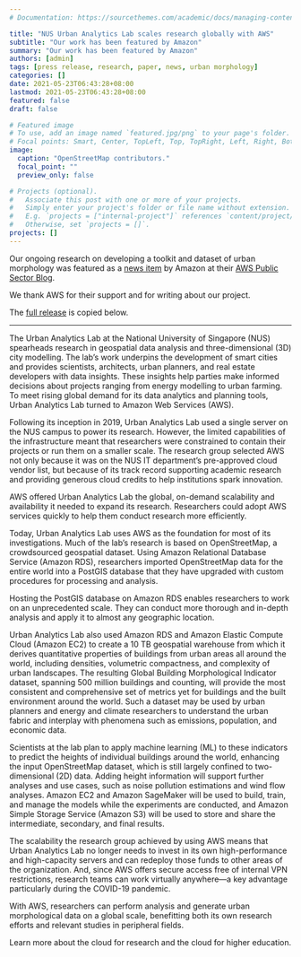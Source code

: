 ```yaml
---
# Documentation: https://sourcethemes.com/academic/docs/managing-content/

title: "NUS Urban Analytics Lab scales research globally with AWS"
subtitle: "Our work has been featured by Amazon"
summary: "Our work has been featured by Amazon"
authors: [admin]
tags: [press release, research, paper, news, urban morphology]
categories: []
date: 2021-05-23T06:43:28+08:00
lastmod: 2021-05-23T06:43:28+08:00
featured: false
draft: false

# Featured image
# To use, add an image named `featured.jpg/png` to your page's folder.
# Focal points: Smart, Center, TopLeft, Top, TopRight, Left, Right, BottomLeft, Bottom, BottomRight.
image:
  caption: "OpenStreetMap contributors."
  focal_point: ""
  preview_only: false

# Projects (optional).
#   Associate this post with one or more of your projects.
#   Simply enter your project's folder or file name without extension.
#   E.g. `projects = ["internal-project"]` references `content/project/deep-learning/index.md`.
#   Otherwise, set `projects = []`.
projects: []
---
```


Our ongoing research on developing a toolkit and dataset of urban morphology was featured as a [news item](https://aws.amazon.com/blogs/publicsector/nus-urban-analytics-lab-scales-research-globally-aws/) by Amazon at their [AWS Public Sector Blog](https://aws.amazon.com/blogs/publicsector/).

We thank AWS for their support and for writing about our project.

The [full release](https://aws.amazon.com/blogs/publicsector/nus-urban-analytics-lab-scales-research-globally-aws/) is copied below.

***

The Urban Analytics Lab at the National University of Singapore (NUS) spearheads research in geospatial data analysis and three-dimensional (3D) city modelling. The lab’s work underpins the development of smart cities and provides scientists, architects, urban planners, and real estate developers with data insights. These insights help parties make informed decisions about projects ranging from energy modelling to urban farming. To meet rising global demand for its data analytics and planning tools, Urban Analytics Lab turned to Amazon Web Services (AWS).

Following its inception in 2019, Urban Analytics Lab used a single server on the NUS campus to power its research. However, the limited capabilities of the infrastructure meant that researchers were constrained to contain their projects or run them on a smaller scale. The research group selected AWS not only because it was on the NUS IT department’s pre-approved cloud vendor list, but because of its track record supporting academic research and providing generous cloud credits to help institutions spark innovation.

AWS offered Urban Analytics Lab the global, on-demand scalability and availability it needed to expand its research. Researchers could adopt AWS services quickly to help them conduct research more efficiently.

Today, Urban Analytics Lab uses AWS as the foundation for most of its investigations. Much of the lab’s research is based on OpenStreetMap, a crowdsourced geospatial dataset. Using Amazon Relational Database Service (Amazon RDS), researchers imported OpenStreetMap data for the entire world into a PostGIS database that they have upgraded with custom procedures for processing and analysis.

Hosting the PostGIS database on Amazon RDS enables researchers to work on an unprecedented scale. They can conduct more thorough and in-depth analysis and apply it to almost any geographic location.

Urban Analytics Lab also used Amazon RDS and Amazon Elastic Compute Cloud (Amazon EC2) to create a 10 TB geospatial warehouse from which it derives quantitative properties of buildings from urban areas all around the world, including densities, volumetric compactness, and complexity of urban landscapes. The resulting Global Building Morphological Indicator dataset, spanning 500 million buildings and counting, will provide the most consistent and comprehensive set of metrics yet for buildings and the built environment around the world. Such a dataset may be used by urban planners and energy and climate researchers to understand the urban fabric and interplay with phenomena such as emissions, population, and economic data.

Scientists at the lab plan to apply machine learning (ML) to these indicators to predict the heights of individual buildings around the world, enhancing the input OpenStreetMap dataset, which is still largely confined to two-dimensional (2D) data. Adding height information will support further analyses and use cases, such as noise pollution estimations and wind flow analyses. Amazon EC2 and Amazon SageMaker will be used to build, train, and manage the models while the experiments are conducted, and Amazon Simple Storage Service (Amazon S3) will be used to store and share the intermediate, secondary, and final results.

The scalability the research group achieved by using AWS means that Urban Analytics Lab no longer needs to invest in its own high-performance and high-capacity servers and can redeploy those funds to other areas of the organization. And, since AWS offers secure access free of internal VPN restrictions, research teams can work virtually anywhere—a key advantage particularly during the COVID-19 pandemic.

With AWS, researchers can perform analysis and generate urban morphological data on a global scale, benefitting both its own research efforts and relevant studies in peripheral fields.

Learn more about the cloud for research and the cloud for higher education.
